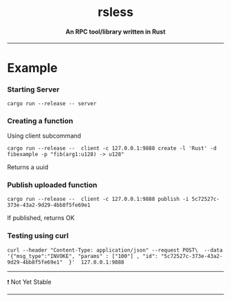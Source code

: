 <h1 align="center">
  <br>
   rsless
  <br>
</h1>
<h4 align="center">An RPC tool/library written in Rust</h4>

---
# Example

### Starting Server
`
cargo run --release -- server
`

### Creating a function

Using client subcommand

`
cargo run --release --  client -c 127.0.0.1:9888 create -l 'Rust' -d fibexample -p "fib(arg1:u128) -> u128"
`

Returns a uuid

### Publish uploaded function
`
cargo run --release --  client -c 127.0.0.1:9888 publish -i 5c72527c-373e-43a2-9d29-4bb8f5fe69e1
`

If published, returns OK

### Testing using curl
`
curl --header "Content-Type: application/json" --request POST\  --data '{"msg_type":"INVOKE", "params" : ["100"] , "id": "5c72527c-373e-43a2-9d29-4bb8f5fe69e1"  }'  127.0.0.1:9888
`

***

:heavy_exclamation_mark: Not Yet Stable


***
